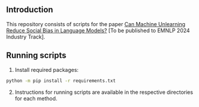 ## Introduction
This repository consists of scripts for the paper [Can Machine Unlearning Reduce Social Bias in Language Models?](https://openreview.net/pdf?id=UBX8SCj6rK) [To be published to EMNLP 2024 Industry Track].

## Running scripts
1. Install required packages:
```bash
python -m pip install -r requirements.txt
```

2. Instructions for running scripts are available in the respective directories for each method.
